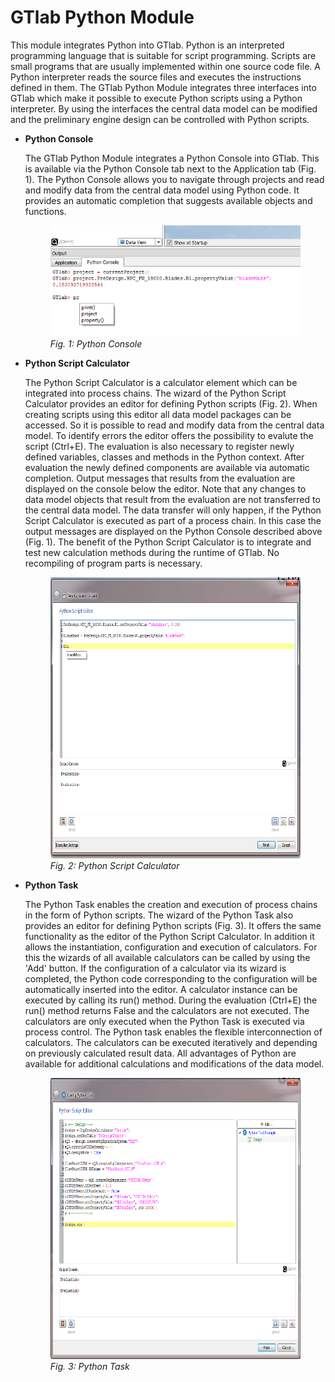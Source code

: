 # GTlab Python Module

This module integrates Python into GTlab. Python is an interpreted programming 
language that is suitable for script programming. Scripts are small 
programs that are usually implemented within one source code file. A Python 
interpreter reads the source files and executes the instructions defined in 
them. The GTlab Python Module integrates three interfaces into GTlab which make
it possible to execute Python scripts using a Python interpreter. By using the 
interfaces the central data model can be modified and the preliminary engine
design can be controlled with Python scripts.

* <b>Python Console</b> 

    The GTlab Python Module integrates a Python Console into GTlab. This is 
    available via the Python Console tab next to the Application tab (Fig. 1). 
    The Python Console allows you to navigate through projects and read and 
    modify data from the central data model using Python code. It provides an 
    automatic completion that suggests available objects and functions.

    <figure class="image">
        <img src="/images/python_console.png" alt="Python Console">
        <figcaption> <i>Fig. 1: Python Console</i></figcaption>
    </figure>

* <b>Python Script Calculator</b> 

    The Python Script Calculator is a calculator element which can be integrated
    into process chains. The wizard of the Python Script Calculator provides an 
    editor for defining Python scripts (Fig. 2). When creating scripts using this
    editor all data model packages can be accessed. So it is possible to read
    and modify data from the central data model. To identify errors the editor 
    offers the possibility to evalute the script (Ctrl+E). The evaluation is 
    also necessary to register newly defined variables, classes and methods in 
    the Python context. After evaluation the newly defined components are 
    available via automatic completion. Output messages that results from the 
    evaluation are displayed on the console below the editor. Note that any 
    changes to data model objects that result from the evaluation are not 
    transferred to the central data model. The data transfer will only happen, 
    if the Python Script Calculator is executed as part of a process chain. In 
    this case the output messages are displayed on the Python Console described 
    above (Fig. 1). The benefit of the Python Script Calculator is to integrate 
    and test new calculation methods during the runtime of GTlab. No recompiling
    of program parts is necessary.
    
    <figure class="image">
        <img src="/images/python_script_calculator.png" 
        alt="Python Script Calculator" width="600" height="450">
        <figcaption> <i>Fig. 2: Python Script Calculator</i></figcaption>
    </figure>

* <b>Python Task</b> 

    The Python Task enables the creation and execution of process chains in the 
    form of Python scripts. The wizard of the Python Task also provides an editor
    for defining Python scripts (Fig. 3). It offers the same functionality as 
    the editor of the Python Script Calculator. In addition it allows the 
    instantiation, configuration and execution of calculators. For this the 
    wizards of all available calculators can be called by using the
    'Add' button. If the configuration of a calculator via its wizard is 
    completed, the Python code corresponding to the configuration will be 
    automatically inserted into the editor. A calculator instance can be 
    executed by calling its run() method. During the evaluation (Ctrl+E) 
    the run() method returns False and the calculators are not executed. 
    The calculators are only executed when the Python Task is executed via
    process control. The Python task enables the flexible interconnection of 
    calculators. The calculators can be executed iteratively and depending on 
    previously calculated result data. All advantages of Python are available 
    for additional calculations and modifications of the data model.
    
    <figure class="image">
        <img src="/images/python_task.PNG" 
        alt="Python Task" width="600" height="450">
        <figcaption> <i>Fig. 3: Python Task</i></figcaption>
    </figure>
